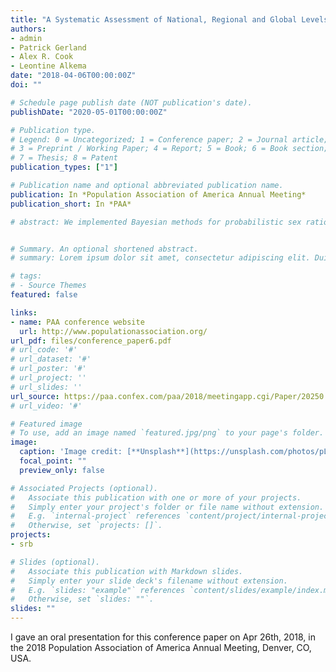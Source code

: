 ```yaml
---
title: "A Systematic Assessment of National, Regional and Global Levels and Trends in the Sex Ratio at Birth and Identification of Countries With Outlying Levels"
authors:
- admin
- Patrick Gerland
- Alex R. Cook
- Leontine Alkema
date: "2018-04-06T00:00:00Z"
doi: ""

# Schedule page publish date (NOT publication's date).
publishDate: "2020-05-01T00:00:00Z"

# Publication type.
# Legend: 0 = Uncategorized; 1 = Conference paper; 2 = Journal article;
# 3 = Preprint / Working Paper; 4 = Report; 5 = Book; 6 = Book section;
# 7 = Thesis; 8 = Patent
publication_types: ["1"]

# Publication name and optional abbreviated publication name.
publication: In *Population Association of America Annual Meeting*
publication_short: In *PAA*

# abstract: We implemented Bayesian methods for probabilistic sex ratio at birth (SRB) estimation and projection for all countries based on an extensive database with data from vital registration systems, censuses, and surveys.We identified countries at risk of SRB inflation due to sex-selective abortion in the past, current, future. We modeled SRB regional biological norms, fluctuation around regional norms, and SRB inflation. For countries at risk of SRB inflation without empirical evidence of past inflation, projections with and without future inflation were constructed. We found that the past or ongoing SRB inflation occurred mostly in Southern Asia and Eastern Asia, resulting in 9.3 (95% uncertainty interval [5.7; 13.7]) and 11.2 [7.2; 15.7] million missing female births during 1970--2015. Under the scenario that all countries at risk of SRB inflation will experience inflation, the estimated number of missing female births globally between 2016--2100 is 8.8 [6.5; 12.7] million, with 94.2% in Sub-Saharan Africa.


# Summary. An optional shortened abstract.
# summary: Lorem ipsum dolor sit amet, consectetur adipiscing elit. Duis posuere tellus ac convallis placerat. Proin tincidunt magna sed ex sollicitudin condimentum.

# tags:
# - Source Themes
featured: false

links:
- name: PAA conference website
  url: http://www.populationassociation.org/
url_pdf: files/conference_paper6.pdf
# url_code: '#'
# url_dataset: '#'
# url_poster: '#'
# url_project: ''
# url_slides: ''
url_source: https://paa.confex.com/paa/2018/meetingapp.cgi/Paper/20250
# url_video: '#'

# Featured image
# To use, add an image named `featured.jpg/png` to your page's folder. 
image:
  caption: 'Image credit: [**Unsplash**](https://unsplash.com/photos/pLCdAaMFLTE)'
  focal_point: ""
  preview_only: false

# Associated Projects (optional).
#   Associate this publication with one or more of your projects.
#   Simply enter your project's folder or file name without extension.
#   E.g. `internal-project` references `content/project/internal-project/index.md`.
#   Otherwise, set `projects: []`.
projects:
- srb

# Slides (optional).
#   Associate this publication with Markdown slides.
#   Simply enter your slide deck's filename without extension.
#   E.g. `slides: "example"` references `content/slides/example/index.md`.
#   Otherwise, set `slides: ""`.
slides: ""
---
```


I gave an oral presentation for this conference paper on Apr 26th, 2018, in the 2018 Population Association of America Annual Meeting, Denver, CO, USA.
